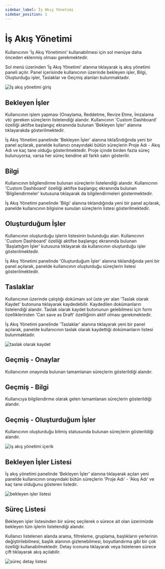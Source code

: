 ```yaml
---
sidebar_label: İş Akış Yönetimi
sidebar_position: 1
---
```


#  İş Akış Yönetimi

Kullanıcının 'İş Akış Yönetimini' kullanabilmesi için sol menüye daha önceden eklenmiş olması gerekmektedir. 

Sol menü üzerinden 'İş Akış Yönetimi' alanına tıklayarak iş akış yönetimi paneli açılır. Panel içerisinde kullanıcının üzerinde bekleyen işler, Bilgi, Oluşturduğu işler, Taslaklar ve Geçmiş alanları bulunmaktadır.

![İş akış yönetimi giriş](https://docsbimser.blob.core.windows.net/imagecontainer/iş%20akış%20yönetimi%20giriş-b685bfb0-a486-4dfb-bf4a-4d19b28154cb.png)

## Bekleyen İşler

Kullanıcının işlem yapması (Onaylama, Reddetme, Revize Etme, İmzalama vb) gereken süreçlerin listelendiği alandır. Kullanıcının 'Custom Dashboard' özelliği aktifse başlangıç ekranında bulunan 'Bekleyen İşler' alanına tıklayarakda gösterilmektedir.

İş Akış Yönetimi panelinde 'Bekleyen İşler' alanına tıklaSndığında yeni bir panel açılarak, panelde kullanıcı onayındaki bütün süreçlerin Proje Adı - Akış Adı ve kaç tane olduğu gösterilmektedir. Proje içinde birden fazla süreç bulunuyorsa, varsa her süreç kendine ait farklı satırı gösterilir.

## Bilgi

Kullanıcının bilgilendirme bulunan süreçlerin listelendiği alandır. Kullanıcının 'Custom Dashboard' özelliği aktifse başlangıç ekranında bulunan 'Bilgilendirmeler' kutusuna tıklayarak da bilgilendirmeleri göstermektedir.

İş Akış Yönetimi panelinde 'Bilgi' alanına tıklandığında yeni bir panel açılarak, panelde kullanıcının bilgisine sunulan süreçlerin listesi gösterilmektedir.

## Oluşturduğum İşler

Kullanıcının oluşturduğu işlerin listesinin bulunduğu alan. Kullanıcının 'Custom Dashboard' özelliği aktifse başlangıç ekranında bulunan 'Başlattığım İşler' kutusuna tıklayarak da kullanıcının oluşturduğu işler gösterilmektedir.

İş Akış Yönetimi panelinde 'Oluşturduğum İşler' alanına tıklandığında yeni bir panel açılarak, panelde kullanıcının oluşturduğu süreçlerin listesi gösterilmektedir.

## Taslaklar

Kullanıcının üzerinde çalıştığı dokümanı sol üste yer alan 'Taslak olarak Kaydet' butonuna tıklayarak kaydedebilir. Kaydedilen dokümanların listelendiği alandır. Taslak olarak kaydet butonunun gelebilmesi için form özelliklerinden 'Can save as Draft' özelliğinin aktif olması gerekmektedir.

İş Akış Yönetimi panelinde 'Taslaklar' alanına tıklayarak yeni bir panel açılarak, panelde kullanıcının taslak olarak kaydettiği dokümanların listesi bulunmaktadır.

![taslak olarak kaydet](https://docsbimser.blob.core.windows.net/imagecontainer/Taslak-olarak-kaydet-buttonu-5f9711e7-7fb5-4be9-a42f-8facc71a0be1.png)

## Geçmiş - Onaylar

Kullanıcının onayında bulunan tamamlanan süreçlerin gösterildiği alandır. 

## Geçmiş - Bilgi

Kullanıcıya bilgilendirme olarak gelen tamamlanan süreçlerin gösterildiği alandır. 

## Geçmiş - Oluşturduğum İşler

Kullanıcının oluşturduğu bitmiş statusunda bulunan süreçlerin gösterildiği alandır. 

![iş akış yönetimi içerik](https://docsbimser.blob.core.windows.net/imagecontainer/İş%20akış%20yönetimi%20içerik-a89d60c2-b887-4e1a-b6d8-4ae6c07ea4bd.png)

## Bekleyen İşler Listesi

İş akış yönetimi panelinde 'Bekleyen İşler' alanına tıklayarak açılan yeni panelde kullanıcının onayındaki bütün süreçlerin 'Proje Adı' - 'Akış Adı' ve kaç tane olduğunu gösteren listedir.

![bekleyen işler listesi](https://docsbimser.blob.core.windows.net/imagecontainer/bekleyen%20işler%20listesi-ae2c66b4-476a-45c7-af57-f563451fa221.png)

## Süreç Listesi

Bekleyen işler listesinden bir süreç seçilerek o sürece ait olan üzerimizde bekleyen tüm işlerin listelendiği alandır. 

Kullanıcı listelenen alanda arama, filtreleme, gruplama, başlıkların yerlerinin değiştirilebilmesi, başlık alanının gizlenebilmesi, boyutlandırma gibi bir çok özelliği kullanabilmektedir. Detay iconuna tıklayarak veya listelenen sürece çift tıklayarak akış açılabilir.

![süreç detay listesi](https://docsbimser.blob.core.windows.net/imagecontainer/Süreç%20listesi-b5713789-4c34-47b8-a996-2ffae0154598.png)